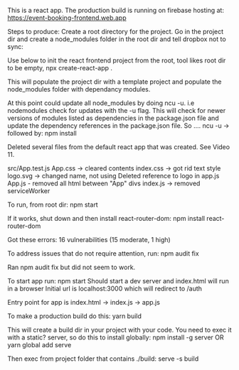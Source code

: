 This is a react app.
The production build is running on firebase hosting at: https://event-booking-frontend.web.app

Steps to produce:
Create a root directory for the project.
Go in the project dir and create a node_modules folder in the root dir and tell dropbox not to sync:

Use below to init the react frontend project from the root, tool likes root dir to be empty,
npx create-react-app .

This will populate the project dir with a template project and populate the node_modules folder with dependancy modules.

At this point could update all node_modules by doing ncu -u. i.e nodemodules check for updates with the -u flag. This will check for newer versions of modules listed as dependencies in the package.json file and update the dependency references in the package.json file. So ....
ncu -u -> followed by:
npm install

Deleted several files from the default react app that was created. See Video 11.

src/App.test.js
App.css -> cleared contents
index.css -> got rid text style
logo.svg -> changed name, not using
Deleted reference to logo in app.js
App.js - removed all html between "App" divs
index.js -> removed serviceWorker

To run, from root dir:
npm start

If it works, shut down and then install react-router-dom:
npm install react-router-dom

Got these errors:
16 vulnerabilities (15 moderate, 1 high)

To address issues that do not require attention, run:
npm audit fix

Ran npm audit fix but did not seem to work.

To start app run:
npm start
Should start a dev server and index.html will run in a browser
Initial url is localhost:3000 which will redirect to /auth

Entry point for app is index.html -> index.js -> app.js

To make a production build do this:
yarn build

This will create a build dir in your project with your code.
You need to exec it with a static? server, so do this to install globally:
npm install -g server
OR
yarn global add serve

Then exec from project folder that contains ./build:
serve -s build


